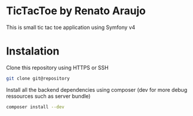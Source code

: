 TicTacToe by Renato Araujo
==========================

This is small tic tac toe application using Symfony v4

# Instalation 

Clone this repository using HTTPS or SSH

```bash
git clone git@repository
```

Install all the backend dependencies using composer (dev for more debug ressources such as server bundle)

```bash
composer install --dev
```